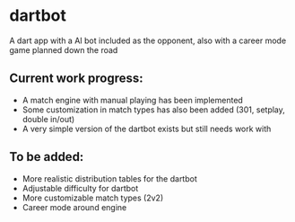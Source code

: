 # dartbot
A dart app with a AI bot included as the opponent, also with a career mode game planned down the road


## Current work progress:
- A match engine with manual playing has been implemented
- Some customization in match types has also been added (301, setplay, double in/out)
- A very simple version of the dartbot exists but still needs work with

## To be added:
- More realistic distribution tables for the dartbot
- Adjustable difficulty for dartbot
- More customizable match types (2v2)
- Career mode around engine
  
